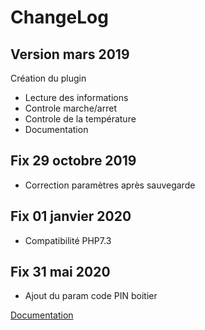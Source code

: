 ChangeLog
===

Version mars 2019
---

Création du plugin

-   Lecture des informations
-   Controle marche/arret
-   Controle de la température
-   Documentation

Fix 29 octobre 2019
---

-   Correction paramètres après sauvegarde

Fix 01 janvier 2020
---

-   Compatibilité PHP7.3

Fix 31 mai 2020
---

-   Ajout du param code PIN boitier

[Documentation](index.md)